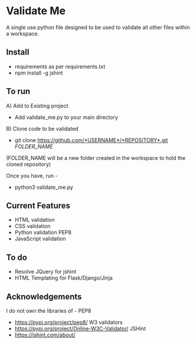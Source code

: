# Validate Me

A single use python file designed to be used to validate all other files within a workspace.

## Install

 - requirements as per requirements.txt
 - npm install -g jshint

 ## To run

A) Add to Existing project
- Add validate_me.py to your main directory

B) Clone code to be validated
- git clone https://github.com/*USERNAME*/*REPOSITORY*.git *FOLDER_NAME*

(FOLDER_NAME will be a new folder created in the workspace to hold the cloned repository)

Once you have, run -
- python3 validate_me.py

## Current Features
- HTML validation
- CSS validation
- Python validation PEP8
- JavaScript validation

## To do
- Resolve JQuery for jshint
- HTML Templating for Flask/Django/Jinja

## Acknowledgements

I do not own the libraries of -
PEP8
- https://pypi.org/project/pep8/
W3 validators
- https://pypi.org/project/Online-W3C-Validator/
JSHint
- https://jshint.com/about/
